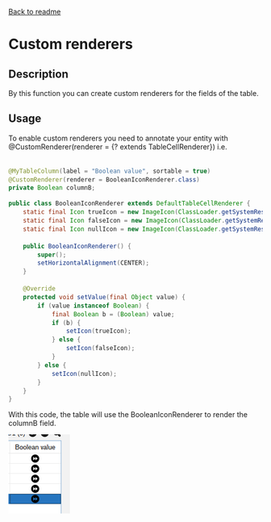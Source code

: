 [Back to readme](../../../readme.MD)

# Custom renderers

## Description

By this function you can create custom renderers for the fields of the table.

## Usage

To enable custom renderers you need to annotate your entity with @CustomRenderer(renderer = {? extends
TableCellRenderer})
i.e.

```java

@MyTableColumn(label = "Boolean value", sortable = true)
@CustomRenderer(renderer = BooleanIconRenderer.class)
private Boolean columnB;
```

```java
public class BooleanIconRenderer extends DefaultTableCellRenderer {
    static final Icon trueIcon = new ImageIcon(ClassLoader.getSystemResource("fast-forward-button.png"));
    static final Icon falseIcon = new ImageIcon(ClassLoader.getSystemResource("fast-backward.png"));
    static final Icon nullIcon = new ImageIcon(ClassLoader.getSystemResource("search.png"));

    public BooleanIconRenderer() {
        super();
        setHorizontalAlignment(CENTER);
    }

    @Override
    protected void setValue(final Object value) {
        if (value instanceof Boolean) {
            final Boolean b = (Boolean) value;
            if (b) {
                setIcon(trueIcon);
            } else {
                setIcon(falseIcon);
            }
        } else {
            setIcon(nullIcon);
        }
    }
}
```

With this code, the table will use the BooleanIconRenderer to render the columnB field.

![img.png](img.png)